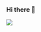 ### Hi there 👋

<!--
**maryucoe/maryucoe** is a ✨ _special_ ✨ repository because its `README.md` (this file) appears on your GitHub profile.

Here are some ideas to get you started:

- 🔭 I’m currently working on ...
- 🌱 I’m currently learning ...
- 👯 I’m looking to collaborate on ...
- 🤔 I’m looking for help with ...
- 💬 Ask me about ...
- 📫 How to reach me: ...
- 😄 Pronouns: ...
- ⚡ Fun fact: ...
-->

<img src="https://encrypted-tbn0.gstatic.com/images?q=tbn:ANd9GcQwGWqkjoSXni863yhMnBi9M0s06QQcVd0Bcw&usqp=CAU">
